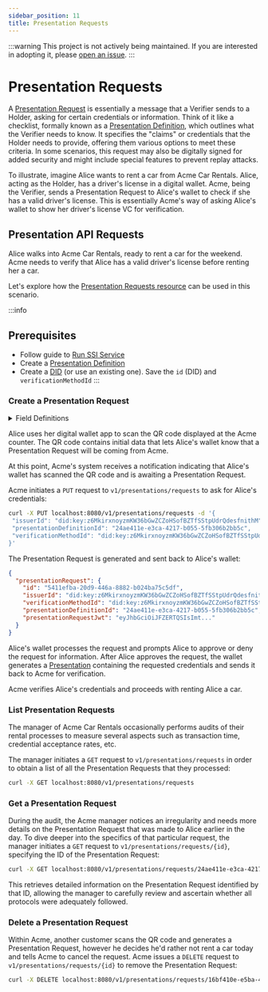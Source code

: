 ```yaml
---
sidebar_position: 11
title: Presentation Requests
---
```


:::warning
This project is not actively being maintained. If you are interested in adopting it, please [open an issue](https://github.com/TBD54566975/ssi-service).
:::

# Presentation Requests

A [Presentation Request](https://identity.foundation/presentation-exchange/spec/v2.0.0/#presentation-request) is essentially a message that a Verifier sends to a Holder, asking for certain credentials or information. Think of it like a checklist, formally known as a [Presentation Definition](https://identity.foundation/presentation-exchange/spec/v2.0.0/#presentation-definition), which outlines what the Verifier needs to know. It specifies the "claims" or credentials that the Holder needs to provide, offering them various options to meet these criteria. In some scenarios, this request may also be digitally signed for added security and might include special features to prevent replay attacks.

To illustrate, imagine Alice wants to rent a car from Acme Car Rentals. Alice, acting as the Holder, has a driver's license in a digital wallet. Acme, being the Verifier, sends a Presentation Request to Alice's wallet to check if she has a valid driver's license. This is essentially Acme's way of asking Alice's wallet to show her driver's license VC for verification.

## Presentation API Requests

Alice walks into Acme Car Rentals, ready to rent a car for the weekend. 
Acme needs to verify that Alice has a valid driver's license before renting her a car.

Let's explore how the [Presentation Requests resource](/docs/apis/ssi-service#tag/PresentationRequests) can be used in this scenario.


:::info
## Prerequisites
- Follow guide to [Run SSI Service](run-ssi-service)
- Create a [Presentation Definition](/docs/apis/ssi-service#tag/Presentations/paths/~1v1~1presentations~1definitions/put)
- Create a [DID](create-did) (or use an existing one). Save the `id` (DID) and `verificationMethodId`
:::

### Create a Presentation Request

<details>
<summary>Field Definitions</summary>

#### Required

- `issuerId` (string) - DID of the issuer of the Presentation Definition. The DID must have been previously created with the DID API.

- `verificationMethodId` (string) - ID of the `verificationMethod` whose private key is stored in the SSI Service. This is defined within the DID Document.

- `presentationDefinitionId` (string) - ID of the presentation definition to use for this request.


#### Optional

- `audience`	(array of strings) - The [audience claim](https://www.rfc-editor.org/rfc/rfc7519.html#section-4.1.3) specifies who the Presentation Request is intended for. If used, each recipient processing the Presentation Request (like Acme in our example) should find their DIDs listed in this field, or else reject the request. This helps ensure that the Presentation Request is being used by the right parties.

- `callbackUrl`	(string) - The URL where the presentation submission should be sent. If provided, this is the endpoint to which the presenter (like Alice's wallet in our example) will send the necessary credentials for verification. 

- `expiration`	(string) - The deadline for using this Presentation Request. After this time, the request becomes invalid and can't be processed.

</details>


Alice uses her digital wallet app to scan the QR code displayed at the Acme counter. The QR code contains initial data that lets Alice's wallet know that a Presentation Request will be coming from Acme.

At this point, Acme's system receives a notification indicating that Alice's wallet has scanned the QR code and is awaiting a Presentation Request.

Acme initiates a `PUT` request to `v1/presentations/requests` to ask for Alice's credentials:

```bash
curl -X PUT localhost:8080/v1/presentations/requests -d '{
 "issuerId": "did:key:z6MkirxnoyzmKW36bGwZCZoHSofBZTfSStpUdrQdesfnithM",
 "presentationDefinitionId": "24ae411e-e3ca-4217-b055-5fb306b2bb5c",
 "verificationMethodId": "did:key:z6MkirxnoyzmKW36bGwZCZoHSofBZTfSStpUdrQdesfnithM#z6MkirxnoyzmKW36bGwZCZoHSofBZTfSStpUdrQdesfnithM"
}'
```

The Presentation Request is generated and sent back to Alice's wallet:

```json
{
  "presentationRequest": {
    "id": "5411efba-20d9-446a-8882-b024ba75c5df",
    "issuerId": "did:key:z6MkirxnoyzmKW36bGwZCZoHSofBZTfSStpUdrQdesfnithM",
    "verificationMethodId": "did:key:z6MkirxnoyzmKW36bGwZCZoHSofBZTfSStpUdrQdesfnithM#z6MkirxnoyzmKW36bGwZCZoHSofBZTfSStpUdrQdesfnithM",
    "presentationDefinitionId": "24ae411e-e3ca-4217-b055-5fb306b2bb5c",
    "presentationRequestJwt": "eyJhbGciOiJFZERTQSIsImt..."
  }
}
```

Alice's wallet processes the request and prompts Alice to approve or deny the request for information. After Alice approves the request, the wallet generates a [Presentation](/docs/ssi/verifiable-presentations) containing the requested credentials and sends it back to Acme for verification.

Acme verifies Alice's credentials and proceeds with renting Alice a car.

### List Presentation Requests

The manager of Acme Car Rentals occasionally performs audits of their rental processes to measure several aspects such as transaction time, credential acceptance rates, etc. 

The manager initiates a `GET` request to `v1/presentations/requests` in order to obtain a list of all the Presentation Requests that they processed:

```bash
curl -X GET localhost:8080/v1/presentations/requests
```


### Get a Presentation Request

During the audit, the Acme manager notices an irregularity and needs more details on the Presentation Request that was made to Alice earlier in the day. To dive deeper into the specifics of that particular request, the manager initiates a `GET` request to `v1/presentations/requests/{id}`, specifying the ID of the Presentation Request:

```bash
curl -X GET localhost:8080/v1/presentations/requests/24ae411e-e3ca-4217-b055-5fb306b2bb5c
```

This retrieves detailed information on the Presentation Request identified by that ID, allowing the manager to carefully review and ascertain whether all protocols were adequately followed.

### Delete a Presentation Request

Within Acme, another customer scans the QR code and generates a Presentation Request, however he decides he'd rather not rent a car today and tells Acme to cancel the request. Acme issues a `DELETE` request to `v1/presentations/requests/{id}` to remove the Presentation Request:

```bash
curl -X DELETE localhost:8080/v1/presentations/requests/16bf410e-e5ba-4318-b144-5fb306b2aa6a
```
